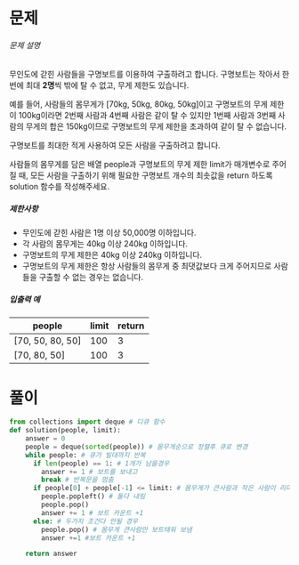 # 문제

###### 문제 설명

무인도에 갇힌 사람들을 구명보트를 이용하여 구출하려고 합니다. 구명보트는 작아서 한 번에 최대 **2명**씩 밖에 탈 수 없고, 무게 제한도 있습니다.

예를 들어, 사람들의 몸무게가 [70kg, 50kg, 80kg, 50kg]이고 구명보트의 무게 제한이 100kg이라면 2번째 사람과 4번째 사람은 같이 탈 수 있지만 1번째 사람과 3번째 사람의 무게의 합은 150kg이므로 구명보트의 무게 제한을 초과하여 같이 탈 수 없습니다.

구명보트를 최대한 적게 사용하여 모든 사람을 구출하려고 합니다.

사람들의 몸무게를 담은 배열 people과 구명보트의 무게 제한 limit가 매개변수로 주어질 때, 모든 사람을 구출하기 위해 필요한 구명보트 개수의 최솟값을 return 하도록 solution 함수를 작성해주세요.

##### 제한사항

- 무인도에 갇힌 사람은 1명 이상 50,000명 이하입니다.
- 각 사람의 몸무게는 40kg 이상 240kg 이하입니다.
- 구명보트의 무게 제한은 40kg 이상 240kg 이하입니다.
- 구명보트의 무게 제한은 항상 사람들의 몸무게 중 최댓값보다 크게 주어지므로 사람들을 구출할 수 없는 경우는 없습니다.

##### 입출력 예

| people           | limit | return |
| ---------------- | ----- | ------ |
| [70, 50, 80, 50] | 100   | 3      |
| [70, 80, 50]     | 100   | 3      |



# 풀이

```python
from collections import deque # 디큐 함수 
def solution(people, limit):
    answer = 0 
    people = deque(sorted(people)) # 몸무게순으로 정렬후 큐로 변경
    while people: # 큐가 빌대까지 반복
      if len(people) == 1: # 1개가 남을경우
        answer += 1 # 보트를 보내고
        break # 반복문을 멈춤
      if people[0] + people[-1] <= limit: # 몸무게가 큰사람과 작은 사람이 리미트에 맞으면
        people.popleft() # 둘다 내림
        people.pop()
        answer += 1 # 보트 카운트 +1
      else: # 두가지 조건다 안될 경우
        people.pop() # 몸무게 큰사람만 보트태워 보냄
        answer +=1 #보트 카운트 +1

    return answer
```

